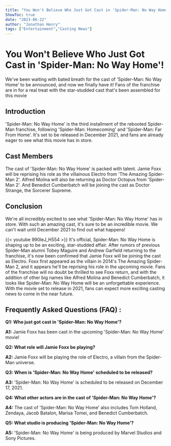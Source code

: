 ```yaml
---
title: "You Won't Believe Who Just Got Cast in 'Spider-Man: No Way Home'!"
ShowToc: true 
date: "2023-06-22"
author: "Jonathan Henry" 
tags: ["Entertainment","Casting News"]
---
```

# You Won't Believe Who Just Got Cast in 'Spider-Man: No Way Home'!

We've been waiting with bated breath for the cast of 'Spider-Man: No Way Home' to be announced, and now we finally have it! Fans of the franchise are in for a real treat with the star-studded cast that's been assembled for this movie

## Introduction

'Spider-Man: No Way Home' is the third installment of the rebooted Spider-Man franchise, following 'Spider-Man: Homecoming' and 'Spider-Man: Far From Home'. It's set to be released in December 2021, and fans are already eager to see what this movie has in store.

## Cast Members

The cast of 'Spider-Man: No Way Home' is packed with talent. Jamie Foxx will be reprising his role as the villainous Electro from 'The Amazing Spider-Man 2'. Alfred Molina will also be returning as Doctor Octopus from 'Spider-Man 2'. And Benedict Cumberbatch will be joining the cast as Doctor Strange, the Sorcerer Supreme.

## Conclusion

We're all incredibly excited to see what 'Spider-Man: No Way Home' has in store. With such an amazing cast, it's sure to be an incredible movie. We can't wait until December 2021 to find out what happens!

{{< youtube 990leJ_H554 >}} 
It's official, Spider-Man: No Way Home is shaping up to be an exciting, star-studded affair. After rumors of previous Spider-Man alumni Tobey Maguire and Andrew Garfield returning to the franchise, it's now been confirmed that Jamie Foxx will be joining the cast as Electro. Foxx first appeared as the villain in 2014's The Amazing Spider-Man 2, and it appears he'll be reprising his role in the upcoming movie. Fans of the franchise will no doubt be thrilled to see Foxx return, and with the addition of other big names like Alfred Molina and Benedict Cumberbatch, it looks like Spider-Man: No Way Home will be an unforgettable experience. With the movie set to release in 2021, fans can expect more exciting casting news to come in the near future.

## Frequently Asked Questions (FAQ) :
**Q1: Who just got cast in 'Spider-Man: No Way Home'?**

**A1:** Jamie Foxx has been cast in the upcoming 'Spider-Man: No Way Home' movie!

**Q2: What role will Jamie Foxx be playing?**

**A2:** Jamie Foxx will be playing the role of Electro, a villain from the Spider-Man universe.

**Q3: When is 'Spider-Man: No Way Home' scheduled to be released?**

**A3:** 'Spider-Man: No Way Home' is scheduled to be released on December 17, 2021.

**Q4: What other actors are in the cast of 'Spider-Man: No Way Home'?**

**A4:** The cast of 'Spider-Man: No Way Home' also includes Tom Holland, Zendaya, Jacob Batalon, Marisa Tomei, and Benedict Cumberbatch.

**Q5: What studio is producing 'Spider-Man: No Way Home'?**

**A5:** 'Spider-Man: No Way Home' is being produced by Marvel Studios and Sony Pictures.



